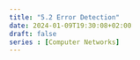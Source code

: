 ```yaml
---
title: "5.2 Error Detection"
date: 2024-01-09T19:30:08+02:00
draft: false
series : [Computer Networks]
---
```


